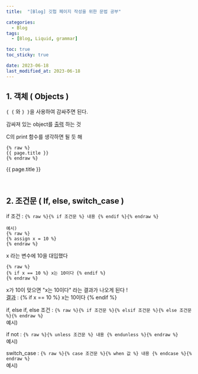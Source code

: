 ```yaml
---
title:  "[Blog] 깃헙 페이지 작성을 위한 문법 공부" 

categories:
  - Blog
tags:
  - [Blog, Liquid, grammar]

toc: true
toc_sticky: true

date: 2023-06-18
last_modified_at: 2023-06-18
---
```



## 1. 객체 ( Objects )

`{ {` 와 `} }`을 사용하여 감싸주면 된다.

감싸져 있는 object를 <u>출력</u> 하는 것

C의 print 함수를 생각하면 될 듯 해 

```
{% raw %}
{{ page.title }}
{% endraw %}
```
{{ page.title }}



<br>

## 2. 조건문 ( If, else, switch_case )
if 조건 : `{% raw %}{% if 조건문 %} 내용 {% endif %}{% endraw %}`
<br>

```
예시) 
{% raw %}
{% assign x = 10 %}
{% endraw %}
```

x 라는 변수에 10을 대입했다
<br>

```
{% raw %}
{% if x == 10 %} x는 10이다 {% endif %}
{% endraw %}
```

x가 10이 맞으면 "x는 10이다" 라는 결과가 나오게 된다 !
<br>
<u>결과</u> : {% if x == 10 %} x는 10이다 {% endif %}


if, else if, else 조건 : `{% raw %}{% if 조건문 %}{% elsif 조건문 %}{% else 조건문 %}{% endraw %}`
<br>
예시)




if not : `{% raw %}{% unless 조건문 %} 내용 {% endunless %}{% endraw %}`
<br>
예시)



switch_case : `{% raw %}{% case 조건문 %}{% when 값 %} 내용 {% endcase %}{% endraw %}`
<br>
예시)
